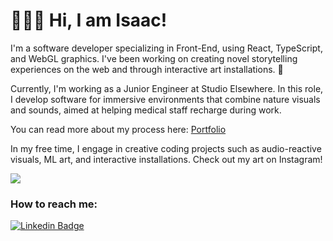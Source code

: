 # 👨🏿‍💻 Hi, I am Isaac!

I'm a software developer specializing in Front-End, using React, TypeScript, and WebGL graphics. I've been working on creating novel storytelling experiences on the web and through interactive art installations. 🌌 

Currently, I'm working as a Junior Engineer at Studio Elsewhere. In this role, I develop software for immersive environments that combine nature visuals and sounds, aimed at helping medical staff recharge during work.

You can read more about my process here: [Portfolio](https://isaacsante.com)

In my free time, I engage in creative coding projects such as audio-reactive visuals, ML art, and interactive installations. Check out my art on Instagram!

<a href="https://www.instagram.com/isaac.sante.studio/"> <img src="https://img.shields.io/badge/Instagram-E4405F?style=for-the-badge&logo=instagram&logoColor=white" /> </a>

### How to reach me:
[![Linkedin Badge](https://img.shields.io/badge/-Isaac_Sante-blue?style=flat-square&logo=Linkedin&logoColor=white)](https://www.linkedin.com/in/isaac-sante-231765133)

<!--
**IsaacSante/IsaacSante** is a ✨ _special_ ✨ repository because its `README.md` (this file) appears on your GitHub profile.

Here are some ideas to get you started:

- 🔭 I’m currently working on ...
- 🌱 I’m currently learning ...
- 👯 I’m looking to collaborate on ...
- 🤔 I’m looking for help with ...
- 💬 Ask me about ...
- 📫 How to reach me: ...
- 😄 Pronouns: ...
- ⚡ Fun fact: ...
  -->
